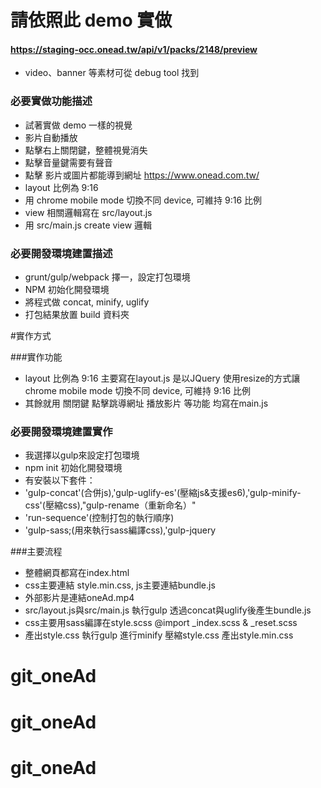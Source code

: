 # 請依照此 demo 實做
#### https://staging-occ.onead.tw/api/v1/packs/2148/preview
*  video、banner 等素材可從 debug tool 找到


### 必要實做功能描述
* 試著實做 demo 一樣的視覺
* 影片自動播放
* 點擊右上關閉鍵，整體視覺消失
* 點擊音量鍵需要有聲音
* 點擊 影片或圖片都能導到網址 https://www.onead.com.tw/
* layout 比例為 9:16
* 用 chrome mobile mode 切換不同 device, 可維持 9:16 比例
* view 相關邏輯寫在 src/layout.js
* 用 src/main.js create view 邏輯

### 必要開發環境建置描述
* grunt/gulp/webpack 擇一，設定打包環境
* NPM 初始化開發環境
* 將程式做 concat, minify, uglify
* 打包結果放置 build 資料夾


#實作方式

###實作功能
* layout 比例為 9:16 主要寫在layout.js 是以JQuery 使用resize的方式讓 chrome mobile mode 切換不同 device, 可維持 9:16 比例
* 其餘就用 關閉鍵 點擊跳導網址 播放影片 等功能 均寫在main.js

### 必要開發環境建置實作
* 我選擇以gulp來設定打包環境
* npm init 初始化開發環境
* 有安裝以下套件：
* 'gulp-concat'(合併js),'gulp-uglify-es'(壓縮js&支援es6),'gulp-minify-css'(壓縮css),"gulp-rename（重新命名）"
* 'run-sequence'(控制打包的執行順序)
* 'gulp-sass;(用來執行sass編譯css),'gulp-jquery

###主要流程
* 整體網頁都寫在index.html
* css主要連結 style.min.css, js主要連結bundle.js
* 外部影片是連結oneAd.mp4
* src/layout.js與src/main.js 執行gulp 透過concat與uglify後產生bundle.js
* css主要用sass編譯在style.scss @import _index.scss & _reset.scss
* 產出style.css 執行gulp 進行minify 壓縮style.css 產出style.min.css



# git_oneAd
# git_oneAd
# git_oneAd

